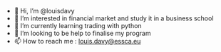 - 👋 Hi, I’m @louisdavy
- 👀 I’m interested in financial market and study it in a business school
- 🌱 I’m currently learning trading with python
- 💞️ I’m looking to be help to finalise my program
- 📫 How to reach me : louis.davy@essca.eu

<!---
louisdavy/louisdavy is a ✨ special ✨ repository because its `README.md` (this file) appears on your GitHub profile.
You can click the Preview link to take a look at your changes.
--->
